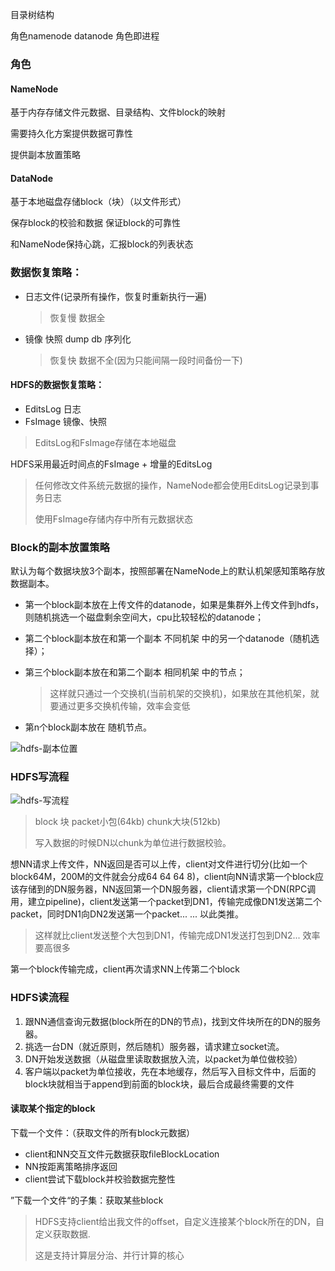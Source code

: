 目录树结构

角色namenode datanode 角色即进程

### 角色

#### NameNode

基于内存存储文件元数据、目录结构、文件block的映射

需要持久化方案提供数据可靠性

提供副本放置策略

#### DataNode

基于本地磁盘存储block（块）（以文件形式）

保存block的校验和数据 保证block的可靠性

和NameNode保持心跳，汇报block的列表状态



### 数据恢复策略：

- 日志文件(记录所有操作，恢复时重新执行一遍)

  > 恢复慢 数据全

- 镜像 快照 dump db 序列化

  > 恢复快 数据不全(因为只能间隔一段时间备份一下)

#### HDFS的数据恢复策略：

- EditsLog  日志
- FsImage  镜像、快照

> EditsLog和FsImage存储在本地磁盘

HDFS采用最近时间点的FsImage + 增量的EditsLog

> 任何修改文件系统元数据的操作，NameNode都会使用EditsLog记录到事务日志
>
> 使用FsImage存储内存中所有元数据状态



### Block的副本放置策略

默认为每个数据块放3个副本，按照部署在NameNode上的默认机架感知策略存放数据副本。

- 第一个block副本放在上传文件的datanode，如果是集群外上传文件到hdfs，则随机挑选一个磁盘剩余空间大，cpu比较轻松的datanode；

- 第二个block副本放在和第一个副本 不同机架 中的另一个datanode（随机选择）；

- 第三个block副本放在和第二个副本 相同机架 中的节点；

  > 这样就只通过一个交换机(当前机架的交换机)，如果放在其他机架，就要通过更多交换机传输，效率会变低

- 第n个block副本放在 随机节点。

![hdfs-副本位置](images\hdfs-副本位置.pngx)



### HDFS写流程

![hdfs-写流程](images\hdfs-写流程.pngx)

> block 块  packet小包(64kb)  chunk大块(512kb)
>
> 写入数据的时候DN以chunk为单位进行数据校验。

想NN请求上传文件，NN返回是否可以上传，client对文件进行切分(比如一个block64M，200M的文件就会分成64 64 64 8)，client向NN请求第一个block应该存储到的DN服务器，NN返回第一个DN服务器，client请求第一个DN(RPC调用，建立pipeline)，client发送第一个packet到DN1，传输完成像DN1发送第二个packet，同时DN1向DN2发送第一个packet... ...  以此类推。

>  这样就比client发送整个大包到DN1，传输完成DN1发送打包到DN2... 效率要高很多

第一个block传输完成，client再次请求NN上传第二个block



### HDFS读流程

1. 跟NN通信查询元数据(block所在的DN的节点)，找到文件块所在的DN的服务器。
2. 挑选一台DN（就近原则，然后随机）服务器，请求建立socket流。
3. DN开始发送数据（从磁盘里读取数据放入流，以packet为单位做校验）
4. 客户端以packet为单位接收，先在本地缓存，然后写入目标文件中，后面的block块就相当于append到前面的block块，最后合成最终需要的文件

#### 读取某个指定的block

下载一个文件：（获取文件的所有block元数据）

- client和NN交互文件元数据获取fileBlockLocation
- NN按距离策略排序返回
- client尝试下载block并校验数据完整性

”下载一个文件“的子集：获取某些block

>  HDFS支持client给出我文件的offset，自定义连接某个block所在的DN，自定义获取数据.
>
> 这是支持计算层分治、并行计算的核心

